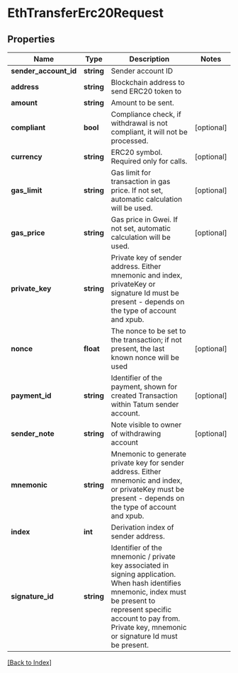 # EthTransferErc20Request

## Properties

Name | Type | Description | Notes
------------ | ------------- | ------------- | -------------
**sender_account_id** | **string** | Sender account ID |
**address** | **string** | Blockchain address to send ERC20 token to |
**amount** | **string** | Amount to be sent. |
**compliant** | **bool** | Compliance check, if withdrawal is not compliant, it will not be processed. | [optional]
**currency** | **string** | ERC20 symbol. Required only for calls. | [optional]
**gas_limit** | **string** | Gas limit for transaction in gas price. If not set, automatic calculation will be used. | [optional]
**gas_price** | **string** | Gas price in Gwei. If not set, automatic calculation will be used. | [optional]
**private_key** | **string** | Private key of sender address. Either mnemonic and index, privateKey or signature Id must be present - depends on the type of account and xpub. |
**nonce** | **float** | The nonce to be set to the transaction; if not present, the last known nonce will be used | [optional]
**payment_id** | **string** | Identifier of the payment, shown for created Transaction within Tatum sender account. | [optional]
**sender_note** | **string** | Note visible to owner of withdrawing account | [optional]
**mnemonic** | **string** | Mnemonic to generate private key for sender address. Either mnemonic and index, or privateKey must be present - depends on the type of account and xpub. |
**index** | **int** | Derivation index of sender address. |
**signature_id** | **string** | Identifier of the mnemonic / private key associated in signing application. When hash identifies mnemonic, index must be present to represent specific account to pay from. Private key, mnemonic or signature Id must be present. |

[[Back to Index]](../index.md)
